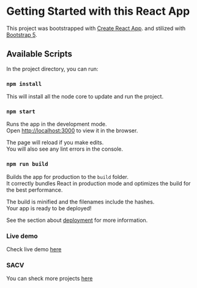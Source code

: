 # Getting Started with this React App

This project was bootstrapped with [Create React App](https://github.com/facebook/create-react-app).
and stilized with [Bootstrap 5](https://github.com/twbs).

## Available Scripts

In the project directory, you can run:

### `npm install`
This will install all the node core to update and run the project.


### `npm start`

Runs the app in the development mode.\
Open [http://localhost:3000](http://localhost:3000) to view it in the browser.

The page will reload if you make edits.\
You will also see any lint errors in the console.


### `npm run build`

Builds the app for production to the `build` folder.\
It correctly bundles React in production mode and optimizes the build for the best performance.

The build is minified and the filenames include the hashes.\
Your app is ready to be deployed!

See the section about [deployment](https://facebook.github.io/create-react-app/docs/deployment) for more information.

### Live demo

Check live demo [here](https://sergiocampbell.github.io/Travel/)

### SACV
You can sheck more projects [here](http://sergiocampbell.com)

